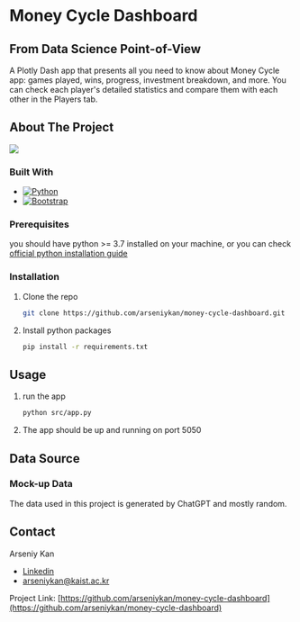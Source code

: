 # Money Cycle Dashboard
## From Data Science Point-of-View
A Plotly Dash app that presents all you need to know about Money Cycle app: games played, wins, progress, investment breakdown, and more. You can check each player's detailed statistics and compare them with each other in the Players tab.



<!-- ABOUT THE PROJECT -->
## About The Project
![](https://github.com/ivan-abboud/fifa-worldcup-dashboard/blob/main/demo.gif)




### Built With


* [![Python][python.com]][python-url]
* [![Bootstrap][Bootstrap.com]][Bootstrap-url]



<!-- GETTING STARTED -->
### Prerequisites

you should have python >= 3.7 installed on your machine, or you can check
[official python installation guide](https://www.python.org/downloads/)



### Installation


1. Clone the repo
   ```sh
   git clone https://github.com/arseniykan/money-cycle-dashboard.git
   ```
2. Install python packages
   ```sh
   pip install -r requirements.txt
   ```

<!-- USAGE EXAMPLES -->
## Usage

1. run the app
   ```sh
   python src/app.py
   ```
2. The app should be up and running on port 5050


## Data Source
### Mock-up Data

The data used in this project is generated by ChatGPT and mostly random.




<!-- CONTACT -->
## Contact

Arseniy Kan
- [Linkedin](https://www.linkedin.com/in/arseniykan/) 
- arseniykan@kaist.ac.kr

Project Link: [https://github.com/arseniykan/money-cycle-dashboard](https://github.com/arseniykan/money-cycle-dashboard)


[Bootstrap.com]: https://img.shields.io/badge/Bootstrap-563D7C?style=for-the-badge&logo=bootstrap&logoColor=white
[Bootstrap-url]: https://getbootstrap.com
[python.com]:http://ForTheBadge.com/images/badges/made-with-python.svg
[python-url]:https://www.python.org/
[python-install]:https://www.python.org/downloads/

